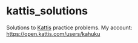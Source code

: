 # kattis_solutions

Solutions to [Kattis](http://open.kattis.com) practice problems. My account: <https://open.kattis.com/users/kahuku>
